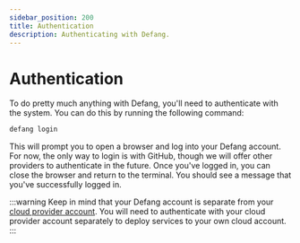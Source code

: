 ```yaml
---
sidebar_position: 200
title: Authentication
description: Authenticating with Defang.
---
```


# Authentication

To do pretty much anything with Defang, you'll need to authenticate with the system. You can do this by running the following command:

```bash
defang login
```

This will prompt you to open a browser and log into your Defang account. For now, the only way to login is with GitHub, though we will offer other providers to authenticate in the future. Once you've logged in, you can close the browser and return to the terminal. You should see a message that you've successfully logged in.

:::warning
Keep in mind that your Defang account is separate from your [cloud provider account](/docs/concepts/defang-byoc). You will need to authenticate with your cloud provider account separately to deploy services to your own cloud account.
:::

